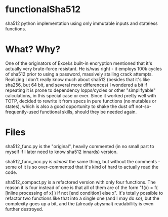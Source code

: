 # functionalSha512
sha512 python implementation using only immutable inputs and stateless functions.

# What? Why?
One of the originators of Excel:s built-in encryption mentioned that it's actually very brute-force resistant. He is/was right - it employs 100k cycles of sha512 prior to using a password, massively stalling crack attempts. Realizing I don't really know much about sha512 (besides that it's like sha256, but 64 bit, and several more differences) I wondered a bit if repeating it is prone to dependency lopps/cycles or other "simplifyable" calculations, in this special case or ever. Since it worked pretty well with TOTP, decided to rewrite it from specs in pure functions (no mutables or states), which is also a good opportunity to shake the dust off not-so-frequently-used functional skills, should they be needed again.
# Files
sha512_func.py is the "original", heavily commented (in no small part to myself if I later need to know sha512 innards) version.

sha512_func_noc.py is *almost* the same thing, but without the comments - some of it is so over-commented that it's kind of hard to actually read the code.

sha512_compact.py is a refactored version with only four functions. The reason it is four instead of one is that all of them are of the form "f(x) = f( \[inline processing of x\] ) if not \[end condition\] else x". It's totally possible to refactor two functions like that into a single one (and I may do so), but the complexity goes up a bit, and the (already abysmal) readabillity is even further destroyed.
